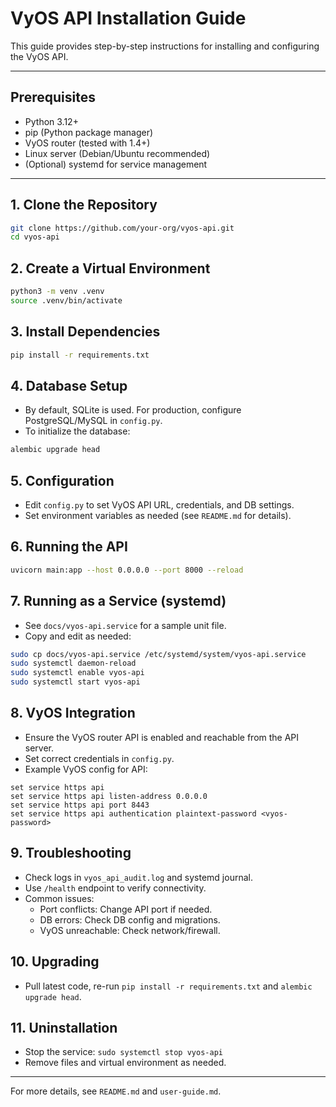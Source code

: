 # VyOS API Installation Guide

This guide provides step-by-step instructions for installing and configuring the VyOS API.

---

## Prerequisites
- Python 3.12+
- pip (Python package manager)
- VyOS router (tested with 1.4+)
- Linux server (Debian/Ubuntu recommended)
- (Optional) systemd for service management

---

## 1. Clone the Repository
```bash
git clone https://github.com/your-org/vyos-api.git
cd vyos-api
```

## 2. Create a Virtual Environment
```bash
python3 -m venv .venv
source .venv/bin/activate
```

## 3. Install Dependencies
```bash
pip install -r requirements.txt
```

## 4. Database Setup
- By default, SQLite is used. For production, configure PostgreSQL/MySQL in `config.py`.
- To initialize the database:
```bash
alembic upgrade head
```

## 5. Configuration
- Edit `config.py` to set VyOS API URL, credentials, and DB settings.
- Set environment variables as needed (see `README.md` for details).

## 6. Running the API
```bash
uvicorn main:app --host 0.0.0.0 --port 8000 --reload
```

## 7. Running as a Service (systemd)
- See `docs/vyos-api.service` for a sample unit file.
- Copy and edit as needed:
```bash
sudo cp docs/vyos-api.service /etc/systemd/system/vyos-api.service
sudo systemctl daemon-reload
sudo systemctl enable vyos-api
sudo systemctl start vyos-api
```

## 8. VyOS Integration
- Ensure the VyOS router API is enabled and reachable from the API server.
- Set correct credentials in `config.py`.
- Example VyOS config for API:
```
set service https api
set service https api listen-address 0.0.0.0
set service https api port 8443
set service https api authentication plaintext-password <vyos-password>
```

## 9. Troubleshooting
- Check logs in `vyos_api_audit.log` and systemd journal.
- Use `/health` endpoint to verify connectivity.
- Common issues:
  - Port conflicts: Change API port if needed.
  - DB errors: Check DB config and migrations.
  - VyOS unreachable: Check network/firewall.

## 10. Upgrading
- Pull latest code, re-run `pip install -r requirements.txt` and `alembic upgrade head`.

## 11. Uninstallation
- Stop the service: `sudo systemctl stop vyos-api`
- Remove files and virtual environment as needed.

---
For more details, see `README.md` and `user-guide.md`.

